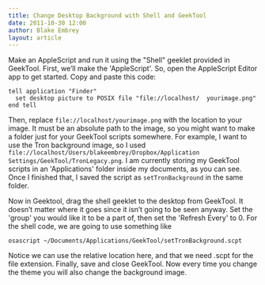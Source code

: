 ```yaml
---
title: Change Desktop Background with Shell and GeekTool
date: 2011-10-30 12:00
author: Blake Embrey
layout: article
---
```


Make an AppleScript and run it using the "Shell" geeklet provided in GeekTool. First, we’ll make the 'AppleScript'. So, open the AppleScript Editor app to get started. Copy and paste this code:

```
tell application "Finder"
  set desktop picture to POSIX file "file://localhost/  yourimage.png"
end tell
```

Then, replace `file://localhost/yourimage.png` with the location to your image. It must be an absolute path to the image, so you might want to make a folder just for your GeekTool scripts somewhere. For example, I want to use the Tron background image, so I used `file://localhost/Users/blakeembrey/Dropbox/Application Settings/GeekTool/TronLegacy.png`. I am currently storing my GeekTool scripts in an 'Applications' folder inside my documents, as you can see. Once I finished that, I saved the script as `setTronBackground` in the same folder.

Now in Geektool, drag the shell geeklet to the desktop from GeekTool. It doesn’t matter where it goes since it isn’t going to be seen anyway. Set the 'group' you would like it to be a part of, then set the 'Refresh Every' to 0. For the shell code, we are going to use something like

```
osascript ~/Documents/Applications/GeekTool/setTronBackground.scpt
```

Notice we can use the relative location here, and that we need .scpt for the file extension. Finally, save and close GeekTool. Now every time you change the theme you will also change the background image.